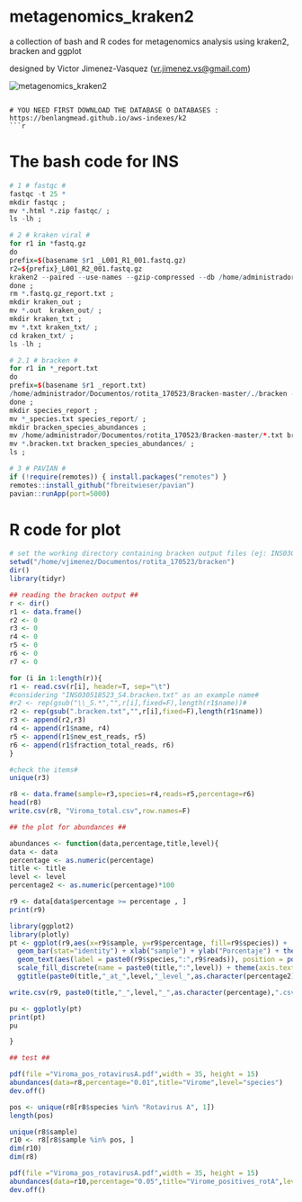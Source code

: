 # metagenomics_kraken2
a collection of bash and R codes for metagenomics analysis using kraken2, bracken and ggplot

designed by Victor Jimenez-Vasquez (vr.jimenez.vs@gmail.com)

![metagenomics_kraken2](https://github.com/Vjimenez-vasquez/metagenomics_kraken2/assets/89874227/3cfc3e29-98cd-40ca-8124-b51606ba3c2e)

```

# YOU NEED FIRST DOWNLOAD THE DATABASE O DATABASES :
https://benlangmead.github.io/aws-indexes/k2 
```r

```

# The bash code for INS
```r
# 1 # fastqc #
fastqc -t 25 *
mkdir fastqc ; 
mv *.html *.zip fastqc/ ; 
ls -lh ; 

# 2 # kraken viral #
for r1 in *fastq.gz
do
prefix=$(basename $r1 _L001_R1_001.fastq.gz)
r2=${prefix}_L001_R2_001.fastq.gz
kraken2 --paired --use-names --gzip-compressed --db /home/administrador/Documentos/KRAKENVIRDB/ --threads 28 $r1 $r2 --report ${prefix}_report.txt --output ${prefix}_kraken2.out ;
done ;
rm *.fastq.gz_report.txt ; 
mkdir kraken_out ;
mv *.out  kraken_out/ ;
mkdir kraken_txt ; 
mv *.txt kraken_txt/ ;  
cd kraken_txt/ ; 
ls -lh ; 

# 2.1 # bracken #
for r1 in *_report.txt
do
prefix=$(basename $r1 _report.txt)
/home/administrador/Documentos/rotita_170523/Bracken-master/./bracken -d /home/administrador/Documentos/KRAKENVIRDB/ -i $r1 -o ${prefix}.bracken.txt -l S ; 
done ; 
mkdir species_report ; 
mv *_species.txt species_report/ ;
mkdir bracken_species_abundances ;  
mv /home/administrador/Documentos/rotita_170523/Bracken-master/*.txt bracken_species_abundances/ ; 
mv *.bracken.txt bracken_species_abundances/ ;
ls ; 

# 3 # PAVIAN #
if (!require(remotes)) { install.packages("remotes") }
remotes::install_github("fbreitwieser/pavian")
pavian::runApp(port=5000)
```

# R code for plot
```r
# set the working directory containing bracken output files (ej: INS030518523_S4.bracken.txt) # 
setwd("/home/vjimenez/Documentos/rotita_170523/bracken")
dir()
library(tidyr)

## reading the bracken output ## 
r <- dir()
r1 <- data.frame()
r2 <- 0
r3 <- 0 
r4 <- 0 
r5 <- 0 
r6 <- 0 
r7 <- 0 

for (i in 1:length(r)){
r1 <- read.csv(r[i], header=T, sep="\t")
#considering "INS030518523_S4.bracken.txt" as an example name#
#r2 <- rep(gsub("\\_S.*","",r[i],fixed=F),length(r1$name))#
r2 <- rep(gsub(".bracken.txt","",r[i],fixed=F),length(r1$name))
r3 <- append(r2,r3)
r4 <- append(r1$name, r4)
r5 <- append(r1$new_est_reads, r5)
r6 <- append(r1$fraction_total_reads, r6)
}

#check the items# 
unique(r3)

r8 <- data.frame(sample=r3,species=r4,reads=r5,percentage=r6)
head(r8)
write.csv(r8, "Viroma_total.csv",row.names=F)

## the plot for abundances ##

abundances <- function(data,percentage,title,level){
data <- data
percentage <- as.numeric(percentage)
title <- title
level <- level
percentage2 <- as.numeric(percentage)*100

r9 <- data[data$percentage >= percentage , ]
print(r9)

library(ggplot2)
library(plotly)
pt <- ggplot(r9,aes(x=r9$sample, y=r9$percentage, fill=r9$species)) + 
  geom_bar(stat="identity") + xlab("sample") + ylab("Porcentaje") + theme_minimal() + theme(legend.position = 'bottom') + 
  geom_text(aes(label = paste0(r9$species,":",r9$reads)), position = position_stack(vjust = 0.5), colour = "black", size = 2) + 
  scale_fill_discrete(name = paste0(title,":",level)) + theme(axis.text.x = element_text(angle = 45)) + 
  ggtitle(paste0(title,"_at_",level,"_level_",as.character(percentage2),"%_abundance"))

write.csv(r9, paste0(title,"_",level,"_",as.character(percentage),".csv"),row.names=F)

pu <- ggplotly(pt)
print(pt)
pu

}

## test ## 

pdf(file ="Viroma_pos_rotavirusA.pdf",width = 35, height = 15)
abundances(data=r8,percentage="0.01",title="Virome",level="species")
dev.off()

pos <- unique(r8[r8$species %in% "Rotavirus A", 1])
length(pos)

unique(r8$sample)
r10 <- r8[r8$sample %in% pos, ]
dim(r10)
dim(r8)

pdf(file ="Viroma_pos_rotavirusA.pdf",width = 35, height = 15)
abundances(data=r10,percentage="0.05",title="Virome_positives_rotA",level="species")
dev.off()


